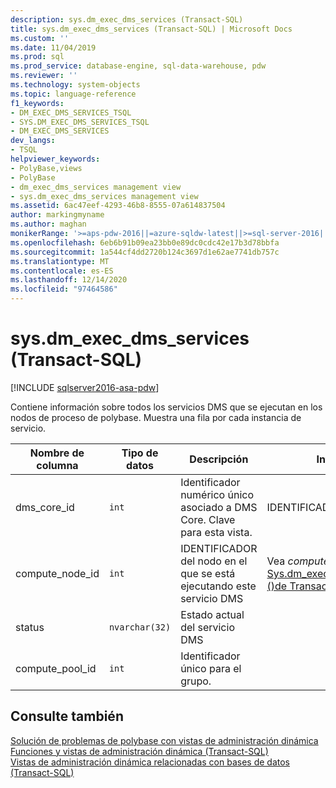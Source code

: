 ```yaml
---
description: sys.dm_exec_dms_services (Transact-SQL)
title: sys.dm_exec_dms_services (Transact-SQL) | Microsoft Docs
ms.custom: ''
ms.date: 11/04/2019
ms.prod: sql
ms.prod_service: database-engine, sql-data-warehouse, pdw
ms.reviewer: ''
ms.technology: system-objects
ms.topic: language-reference
f1_keywords:
- DM_EXEC_DMS_SERVICES_TSQL
- SYS.DM_EXEC_DMS_SERVICES_TSQL
- DM_EXEC_DMS_SERVICES
dev_langs:
- TSQL
helpviewer_keywords:
- PolyBase,views
- PolyBase
- dm_exec_dms_services management view
- sys.dm_exec_dms_services management view
ms.assetid: 6ac47eef-4293-46b8-8555-07a614837504
author: markingmyname
ms.author: maghan
monikerRange: '>=aps-pdw-2016||=azure-sqldw-latest||>=sql-server-2016||>=sql-server-linux-2017||=azuresqldb-mi-current'
ms.openlocfilehash: 6eb6b91b09ea23bb0e89dc0cdc42e17b3d78bbfa
ms.sourcegitcommit: 1a544cf4dd2720b124c3697d1e62ae7741db757c
ms.translationtype: MT
ms.contentlocale: es-ES
ms.lasthandoff: 12/14/2020
ms.locfileid: "97464586"
---
```

# <a name="sysdm_exec_dms_services-transact-sql"></a>sys.dm_exec_dms_services (Transact-SQL)
[!INCLUDE [sqlserver2016-asa-pdw](../../includes/applies-to-version/sqlserver2016-asa-pdw.md)]

  Contiene información sobre todos los servicios DMS que se ejecutan en los nodos de proceso de polybase. Muestra una fila por cada instancia de servicio.  
  
|Nombre de columna|Tipo de datos|Descripción|Intervalo|  
|-----------------|---------------|-----------------|-----------|  
|dms_core_id|`int`|Identificador numérico único asociado a DMS Core. Clave para esta vista.|IDENTIFICADOR único.|  
|compute_node_id|`int`|IDENTIFICADOR del nodo en el que se está ejecutando este servicio DMS|Vea *compute_node_id* en [Sys.dm_exec_compute_nodes &#40;&#41;de Transact-SQL](../../relational-databases/system-dynamic-management-views/sys-dm-exec-compute-nodes-transact-sql.md).|  
|status|`nvarchar(32)`|Estado actual del servicio DMS||
|compute_pool_id|`int`|Identificador único para el grupo.|

## <a name="see-also"></a>Consulte también  
 [Solución de problemas de polybase con vistas de administración dinámica](/previous-versions/sql/sql-server-2016/mt146389(v=sql.130))   
 [Funciones y vistas de administración dinámica &#40;Transact-SQL&#41;](~/relational-databases/system-dynamic-management-views/system-dynamic-management-views.md)   
 [Vistas de administración dinámica relacionadas con bases de datos &#40;Transact-SQL&#41;](../../relational-databases/system-dynamic-management-views/database-related-dynamic-management-views-transact-sql.md)  
  
